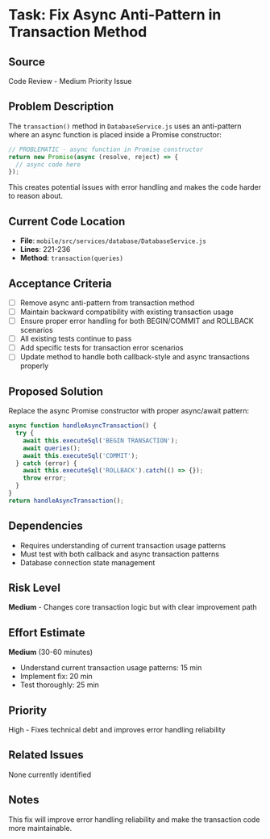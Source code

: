 # Task: Fix Async Anti-Pattern in Transaction Method

## Source
Code Review - Medium Priority Issue

## Problem Description
The `transaction()` method in `DatabaseService.js` uses an anti-pattern where an async function is placed inside a Promise constructor:

```javascript
// PROBLEMATIC - async function in Promise constructor
return new Promise(async (resolve, reject) => {
  // async code here
});
```

This creates potential issues with error handling and makes the code harder to reason about.

## Current Code Location
- **File**: `mobile/src/services/database/DatabaseService.js`
- **Lines**: 221-236
- **Method**: `transaction(queries)`

## Acceptance Criteria
- [ ] Remove async anti-pattern from transaction method
- [ ] Maintain backward compatibility with existing transaction usage
- [ ] Ensure proper error handling for both BEGIN/COMMIT and ROLLBACK scenarios
- [ ] All existing tests continue to pass
- [ ] Add specific tests for transaction error scenarios
- [ ] Update method to handle both callback-style and async transactions properly

## Proposed Solution
Replace the async Promise constructor with proper async/await pattern:

```javascript
async function handleAsyncTransaction() {
  try {
    await this.executeSql('BEGIN TRANSACTION');
    await queries();
    await this.executeSql('COMMIT');
  } catch (error) {
    await this.executeSql('ROLLBACK').catch(() => {});
    throw error;
  }
}
return handleAsyncTransaction();
```

## Dependencies
- Requires understanding of current transaction usage patterns
- Must test with both callback and async transaction patterns
- Database connection state management

## Risk Level
**Medium** - Changes core transaction logic but with clear improvement path

## Effort Estimate
**Medium** (30-60 minutes)
- Understand current transaction usage patterns: 15 min
- Implement fix: 20 min
- Test thoroughly: 25 min

## Priority
High - Fixes technical debt and improves error handling reliability

## Related Issues
None currently identified

## Notes
This fix will improve error handling reliability and make the transaction code more maintainable.